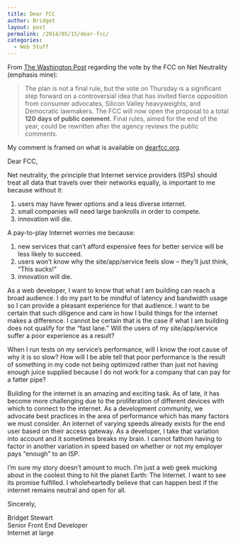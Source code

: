 ```yaml
---
title: Dear FCC
author: Bridget
layout: post
permalink: /2014/05/15/dear-fcc/
categories:
  - Web Stuff
---
```

From [The Washington Post][1] regarding the vote by the FCC on Net Neutrality (emphasis mine):

> The plan is not a final rule, but the vote on Thursday is a significant step forward on a controversial idea that has invited fierce opposition from consumer advocates, Silicon Valley heavyweights, and Democratic lawmakers. The FCC will now open the proposal to a total **120 days of public comment**. Final rules, aimed for the end of the year, could be rewritten after the agency reviews the public comments.

My comment is framed on what is available on [dearfcc.org][2].

Dear FCC,

Net neutrality, the principle that Internet service providers (ISPs) should treat all data that travels over their networks equally, is important to me because without it:

1.  users may have fewer options and a less diverse internet.
2.  small companies will need large bankrolls in order to compete.
3.  innovation will die.

A pay-­to-play Internet worries me because:

1.  new services that can&#8217;t afford expensive fees for better service will be less likely to succeed.
2.  users won&#8217;t know why the site/app/service feels slow &#8211; they&#8217;ll just think, &#8220;This sucks!&#8221;
3.  innovation will die.

As a web developer, I want to know that what I am building can reach a broad audience. I do my part to be mindful of latency and bandwidth usage so I can provide a pleasant experience for that audience. I want to be certain that such diligence and care in how I build things for the internet makes a difference. I cannot be certain that is the case if what I am building does not qualify for the &#8220;fast lane.&#8221; Will the users of my site/app/service suffer a poor experience as a result?

When I run tests on my service&#8217;s performance, will I know the root cause of why it is so slow? How will I be able tell that poor performance is the result of something in my code not being optimized rather than just not having enough juice supplied because I do not work for a company that can pay for a fatter pipe?

Building for the internet is an amazing and exciting task. As of late, it has become more challenging due to the proliferation of different devices with which to connect to the internet. As a development community, we advocate best practices in the area of performance which has many factors we must consider. An internet of varying speeds already exists for the end user based on their access gateway. As a developer, I take that variation into account and it sometimes breaks my brain. I cannot fathom having to factor in another variation in speed based on whether or not my employer pays &#8220;enough&#8221; to an ISP.

I&#8217;m sure my story doesn&#8217;t amount to much. I&#8217;m just a web geek mucking about in the coolest thing to hit the planet Earth: The Internet. I want to see its promise fulfilled. I wholeheartedly believe that can happen best if the internet remains neutral and open for all.

Sincerely,

Bridget Stewart  
Senior Front End Developer  
Internet at large

 [1]: http://www.washingtonpost.com/blogs/the-switch/wp/2014/05/15/fcc-approves-plan-to-allow-for-paid-priority-on-internet/
 [2]: https://dearfcc.org/